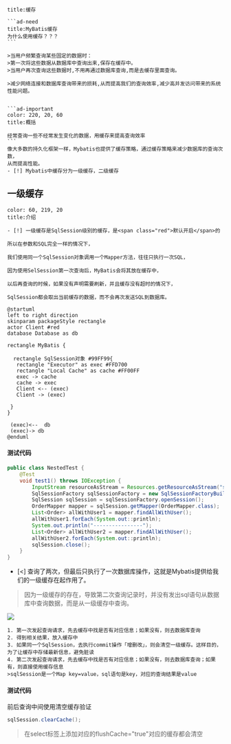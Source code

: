 `````ad-caution
title:缓存

```ad-need
title:MyBatis缓存
为什么使用缓存？？？
```

>当用户频繁查询某些固定的数据时：
>第一次将这些数据从数据库中查询出来,保存在缓存中。
>当用户再次查询这些数据时,不用再通过数据库查询,而是去缓存里面查询。

>减少网络连接和数据库查询带来的损耗,从而提高我们的查询效率,减少高并发访问带来的系统性能问题。


```ad-important
color: 220, 20, 60
title:概括

经常查询一些不经常发生变化的数据，用缓存来提高查询效率
```
像大多数的持久化框架一样，Mybatis也提供了缓存策略，通过缓存策略来减少数据库的查询次数，
从而提高性能。
- [!] Mybatis中缓存分为一级缓存，二级缓存
`````
## 一级缓存

```ad-important
color: 60, 219, 20
title:介绍

- [!] 一级缓存是SqlSession级别的缓存，是<span class="red">默认开启</span>的

所以在参数和SQL完全一样的情况下，

我们使用同一个SqlSession对象调用一个Mapper方法，往往只执行一次SQL，

因为使用SelSession第一次查询后，MyBatis会将其放在缓存中，

以后再查询的时候，如果没有声明需要刷新，并且缓存没有超时的情况下，

SqlSession都会取出当前缓存的数据，而不会再次发送SQL到数据库。
```


```plantuml
@startuml
left to right direction
skinparam packageStyle rectangle
actor Client #red 
database Database as db

rectangle MyBatis {

  rectangle SqlSession对象 #99FF99{
   rectangle "Executor" as exec #FFD700
   rectangle "Local Cache" as cache #FF00FF
   exec -> cache
   cache -> exec
   Client <-- (exec)
   Client -> (exec)

 }
}

 (exec)<--  db
 (exec)-> db 
@enduml
```


#### 测试代码
```java
public class NestedTest {
    @Test
    void test1() throws IOException {
        InputStream resourceAsStream = Resources.getResourceAsStream("sqlMapConfig.xml");
        SqlSessionFactory sqlSessionFactory = new SqlSessionFactoryBuilder().build(resourceAsStream);
        SqlSession sqlSession = sqlSessionFactory.openSession();
        OrderMapper mapper = sqlSession.getMapper(OrderMapper.class);
        List<Order> allWithUser1 = mapper.findAllWithUser();
        allWithUser1.forEach(System.out::println);
        System.out.println("----------------");
        List<Order> allWithUser2 = mapper.findAllWithUser();
        allWithUser2.forEach(System.out::println);
        sqlSession.close();
    }
}
```

- [<] 查询了两次，但最后只执行了一次数据库操作，这就是Mybatis提供给我们的一级缓存在起作用了。

>因为一级缓存的存在，导致第二次查询记录时，并没有发出sql语句从数据库中查询数据，而是从一级缓存中查询。


![](https://gitee.com/javaTesteru/picgo/raw/master/images/testeru/javaweb-module/202205122156759.png)


````ad-tip
1. 第一次发起查询请求，先去缓存中找是否有对应信息；如果没有，则去数据库查询
2. 得到相关结果，放入缓存中
3. 如果同一个SqlSession，去执行commit操作「增删改」，则会清空一级缓存。这样目的，为了让缓存中存储最新信息，避免脏读
4. 第二次发起查询请求，先去缓存中找是否有对应信息；如果没有，则去数据库查询；如果有，则直接使用缓存信息
>sqlSession是一个Map key=value，sql语句是key，对应的查询结果是value
````


#### 测试代码
前后查询中间使用清空缓存验证
```java
sqlSession.clearCache();
```


> 在<span class="red">select</span>标签上添加对应的<span class="purple">flushCache="true"</span>对应的缓存都会清空